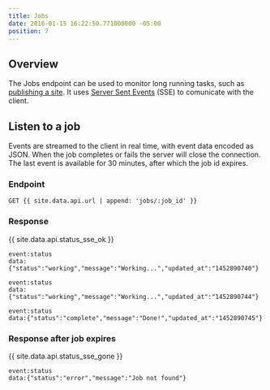 ```yaml
---
title: Jobs
date: 2016-01-15 16:22:50.771000000 -05:00
position: 7
---
```


## Overview

The Jobs endpoint can be used to monitor long running tasks, such as [publishing a site](/api/sites#publish-a-site).
It uses [Server Sent Events](https://html.spec.whatwg.org/multipage/comms.html#server-sent-events) (SSE) to comunicate with the client.

## Listen to a job

Events are streamed to the client in real time, with event data encoded as JSON. When the job completes or fails the server will close the connection.  The last event is available for 30 minutes, after which the job id expires.

### Endpoint

~~~
GET {{ site.data.api.url | append: 'jobs/:job_id' }}
~~~

### Response

{{ site.data.api.status_sse_ok }}
~~~
event:status
data:{"status":"working","message":"Working...","updated_at":"1452890740"}

event:status
data:{"status":"working","message":"Working...","updated_at":"1452890744"}

event:status
data:{"status":"complete","message":"Done!","updated_at":"1452890745"}
~~~

### Response after job expires

{{ site.data.api.status_sse_gone }}
~~~
event:status
data:{"status":"error","message":"Job not found"}
~~~
